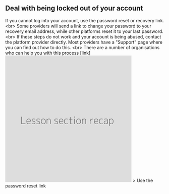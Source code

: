
## Deal with being locked out of your account

If you cannot log into your account, use the password reset or recovery link.
&lt;br&gt;
Some providers will send a link to change your password to your recovery email address, while other platforms reset it to your last password.
&lt;br&gt;
If these steps do not work and your account is being abused, contact the platform provider directly. Most providers have a &quot;Support&quot; page where you can find out how to do this.
&lt;br&gt;
There are a number of organisations who can help you with this process [link]
![](recap.png)
&gt; Use the password reset link
